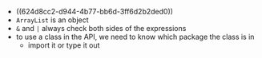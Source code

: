 - ((624d8cc2-d944-4b77-bb6d-3ff6d2b2ded0))
- `ArrayList` is an object
- `&` and `|` always check both sides of the expressions
- to use a class in the API, we need to know which package the class is in
	- import it or type it out